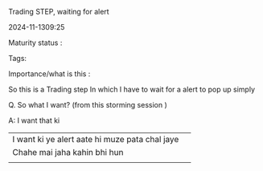 Trading STEP, waiting for alert

2024-11-1309:25

Maturity  status : 

Tags: 

Importance/what is this  : 



So this is a Trading step 
In which I have to wait for a alert to pop up simply 

Q. So what I want? (from this storming session )

A: I want that ki 

|                                                |     |
| ---------------------------------------------- | --- |
| I want ki ye alert aate hi muze pata chal jaye |     |
| Chahe mai jaha kahin bhi hun                   |     |
|                                                |     |


